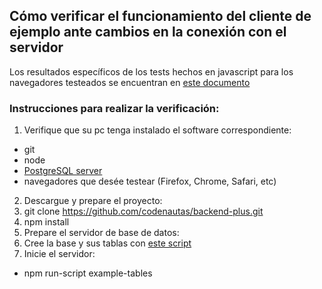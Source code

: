 ## Cómo verificar el funcionamiento del cliente de ejemplo ante cambios en la conexión con el servidor
Los resultados específicos de los tests hechos en javascript para los navegadores testeados se encuentran en [este documento](https://github.com/codenautas/pruebas_de_concepto/blob/master/onlinestatus/pruebas_en_navegadores.md "Pruebas en navegadores")

### Instrucciones para realizar la verificación:
1. Verifique que su pc tenga instalado el software correspondiente:
  * git
  * node
  * [PostgreSQL server](https://www.postgresql.org/download/ "Descargar PostgreSQL") 
  * navegadores que desée testear (Firefox, Chrome, Safari, etc)
2. Descargue y prepare el proyecto:
  1. git clone https://github.com/codenautas/backend-plus.git
  2. npm install
3. Prepare el servidor de base de datos:
  1. Cree la base y sus tablas con [este script](../../examples/tables/install/create_db.sql)
3. Inicie el servidor:
  * npm run-script example-tables
  
